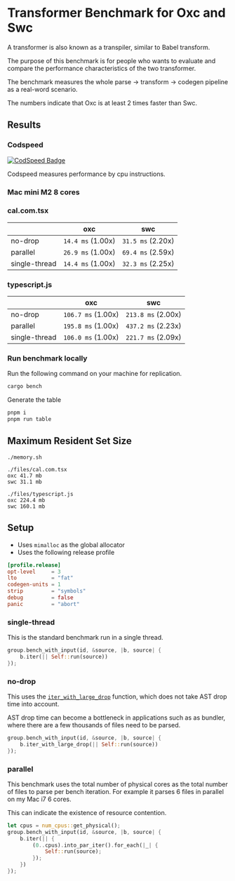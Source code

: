 # Transformer Benchmark for Oxc and Swc

A transformer is also known as a transpiler, similar to Babel transform.

The purpose of this benchmark is for people who wants to evaluate and compare the performance characteristics of the two transformer.

The benchmark measures the whole parse -> transform -> codegen pipeline as a real-word scenario.

The numbers indicate that Oxc is at least 2 times faster than Swc.

## Results

### Codspeed

[![CodSpeed Badge][codspeed-badge]][codspeed-url]

[codspeed-badge]: https://img.shields.io/endpoint?url=https://codspeed.io/badge.json
[codspeed-url]: https://codspeed.io/oxc-project/bench-javascript-transformer-written-in-rust/benchmarks

Codspeed measures performance by cpu instructions.

### Mac mini M2 8 cores

### cal.com.tsx

|               | oxc               | swc               |
| ------------- | ----------------- | ----------------- |
| no-drop       | `14.4 ms` (1.00x) | `31.5 ms` (2.20x) |
| parallel      | `26.9 ms` (1.00x) | `69.4 ms` (2.59x) |
| single-thread | `14.4 ms` (1.00x) | `32.3 ms` (2.25x) |

### typescript.js

|               | oxc                | swc                |
| ------------- | ------------------ | ------------------ |
| no-drop       | `106.7 ms` (1.00x) | `213.8 ms` (2.00x) |
| parallel      | `195.8 ms` (1.00x) | `437.2 ms` (2.23x) |
| single-thread | `106.0 ms` (1.00x) | `221.7 ms` (2.09x) |

### Run benchmark locally

Run the following command on your machine for replication.

```bash
cargo bench
```

Generate the table

```bash
pnpm i
pnpm run table
```

## Maximum Resident Set Size

```
./memory.sh

./files/cal.com.tsx
oxc 41.7 mb
swc 31.1 mb

./files/typescript.js
oxc 224.4 mb
swc 160.1 mb
```

## Setup

* Uses `mimalloc` as the global allocator
* Uses the following release profile

```toml
[profile.release]
opt-level     = 3
lto           = "fat"
codegen-units = 1
strip         = "symbols"
debug         = false
panic         = "abort"
```

### single-thread

This is the standard benchmark run in a single thread.

```rust
group.bench_with_input(id, &source, |b, source| {
    b.iter(|| Self::run(source))
});
```

### no-drop

This uses the [`iter_with_large_drop`](https://docs.rs/criterion/0.5.1/criterion/struct.Bencher.html#method.iter_with_large_drop) function, which does not take AST drop time into account.

AST drop time can become a bottleneck in applications such as as bundler,
where there are a few thousands of files need to be parsed.

```rust
group.bench_with_input(id, &source, |b, source| {
    b.iter_with_large_drop(|| Self::run(source))
});
```

### parallel

This benchmark uses the total number of physical cores as the total number of files to parse per bench iteration. For example it parses 6 files in parallel on my Mac i7 6 cores.

This can indicate the existence of resource contention.

```rust
let cpus = num_cpus::get_physical();
group.bench_with_input(id, &source, |b, source| {
    b.iter(|| {
        (0..cpus).into_par_iter().for_each(|_| {
            Self::run(source);
        });
    })
});
```

